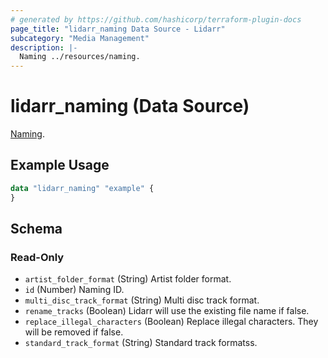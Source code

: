 ```yaml
---
# generated by https://github.com/hashicorp/terraform-plugin-docs
page_title: "lidarr_naming Data Source - Lidarr"
subcategory: "Media Management"
description: |-
  Naming ../resources/naming.
---
```


# lidarr_naming (Data Source)

<!-- subcategory:Media Management -->
[Naming](../resources/naming).

## Example Usage

```terraform
data "lidarr_naming" "example" {
}
```

<!-- schema generated by tfplugindocs -->
## Schema

### Read-Only

- `artist_folder_format` (String) Artist folder format.
- `id` (Number) Naming ID.
- `multi_disc_track_format` (String) Multi disc track format.
- `rename_tracks` (Boolean) Lidarr will use the existing file name if false.
- `replace_illegal_characters` (Boolean) Replace illegal characters. They will be removed if false.
- `standard_track_format` (String) Standard track formatss.

